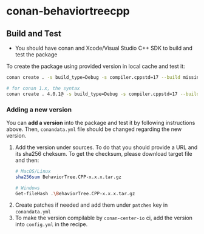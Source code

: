 # conan-behaviortreecpp

## Build and Test

- You should have conan and Xcode/Visual Studio C++ SDK to build and test the package

To create the package using provided version in local cache and test it:

```bash
conan create . -s build_type=Debug -s compiler.cppstd=17 --build missing --version 4.1.0

# for conan 1.x, the syntax
conan create . 4.0.1@ -s build_type=Debug -s compiler.cppstd=17 --build missing 
```

### Adding a new version

You can **add a version** into the package and test it by following instructions above. Then, `conandata.yml` file should be changed regarding the new version.


1. Add the version under sources. To do that you should provide a URL and its sha256 cheksum. To get the checksum, please download target file and then:
   ```bash
   # MacOS/Linux
   sha256sum BehaviorTree.CPP-x.x.x.tar.gz
   
   # Windows
   Get-fileHash .\BehaviorTree.CPP-x.x.x.tar.gz
   ```
2. Create patches if needed and add them under `patches` key in `conandata.yml`
3. To make the version compilable by `conan-center-io` ci, add the version into `config.yml` in the recipe.